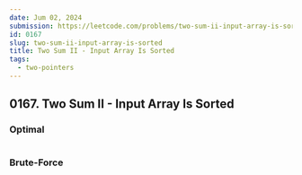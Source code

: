 ```yaml
---
date: Jum 02, 2024
submission: https://leetcode.com/problems/two-sum-ii-input-array-is-sorted/submissions/1277852550
id: 0167
slug: two-sum-ii-input-array-is-sorted
title: Two Sum II - Input Array Is Sorted
tags: 
  - two-pointers
---
```


## 0167. Two Sum II - Input Array Is Sorted

### Optimal

```.ts {include="index.ts"}
```

### Brute-Force

```.ts {include="bruteforce.ts"}
```
